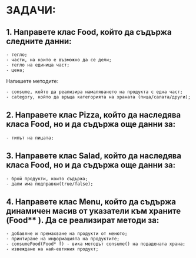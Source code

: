 # ЗАДАЧИ:

## 1. Направете клас Food, който да съдържа следните данни:
	- тегло;
	- части, на които е възможно да се дели;
	- тегло на единица част;
	- цена;


Напишете методите:

	- consume, който да реализира намаляването на продукта с една част;
	- category, който да връща категорията на храната (пица/салата/други);


## 2. Направете клас Pizza, който да наследява класа Food, но и да съдържа още данни за:
	- типът на пицата;


## 3. Направете клас Salad, който да наследява класа Food, но и да съдържа още данни за:
	- брой продукти, които съдържа;
	- дали има подправки(true/false);


## 4. Направете клас Menu, който да съдържа динамичен масив от указатели към храните (Food** ). Да се реализират методи за:
	- добавяне и премахване на продукти от менюто;
	- принтиране на информацията на продуктите;
	- consumeFood(Food* f) - вика методът consume() на подадената храна;
	- извеждане на най-евтиния продукт;